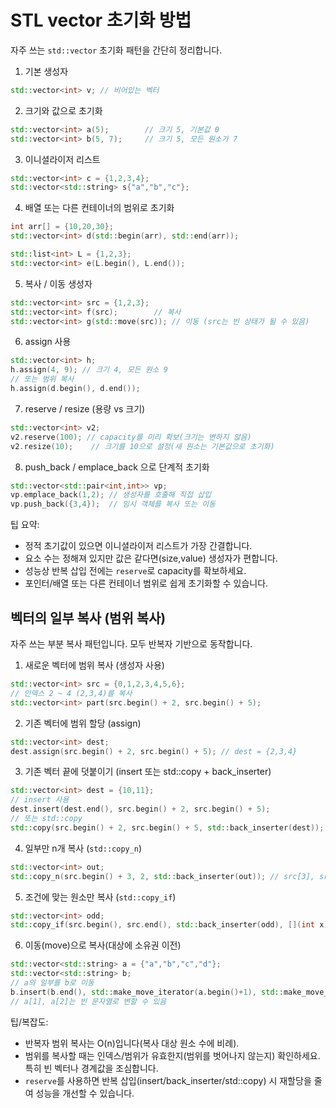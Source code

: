 
# STL vector 초기화 방법

자주 쓰는 `std::vector` 초기화 패턴을 간단히 정리합니다.

1) 기본 생성자

```cpp
std::vector<int> v; // 비어있는 벡터
```

2) 크기와 값으로 초기화

```cpp
std::vector<int> a(5);        // 크기 5, 기본값 0
std::vector<int> b(5, 7);     // 크기 5, 모든 원소가 7
```

3) 이니셜라이저 리스트

```cpp
std::vector<int> c = {1,2,3,4};
std::vector<std::string> s{"a","b","c"};
```

4) 배열 또는 다른 컨테이너의 범위로 초기화

```cpp
int arr[] = {10,20,30};
std::vector<int> d(std::begin(arr), std::end(arr));

std::list<int> L = {1,2,3};
std::vector<int> e(L.begin(), L.end());
```

5) 복사 / 이동 생성자

```cpp
std::vector<int> src = {1,2,3};
std::vector<int> f(src);        // 복사
std::vector<int> g(std::move(src)); // 이동 (src는 빈 상태가 될 수 있음)
```

6) assign 사용

```cpp
std::vector<int> h;
h.assign(4, 9); // 크기 4, 모든 원소 9
// 또는 범위 복사
h.assign(d.begin(), d.end());
```

7) reserve / resize (용량 vs 크기)

```cpp
std::vector<int> v2;
v2.reserve(100); // capacity를 미리 확보(크기는 변하지 않음)
v2.resize(10);    // 크기를 10으로 설정(새 원소는 기본값으로 초기화)
```

8) push_back / emplace_back 으로 단계적 초기화

```cpp
std::vector<std::pair<int,int>> vp;
vp.emplace_back(1,2); // 생성자를 호출해 직접 삽입
vp.push_back({3,4});  // 임시 객체를 복사 또는 이동
```

팁 요약:
- 정적 초기값이 있으면 이니셜라이저 리스트가 가장 간결합니다.
- 요소 수는 정해져 있지만 값은 같다면(size,value) 생성자가 편합니다.
- 성능상 반복 삽입 전에는 `reserve`로 capacity를 확보하세요.
- 포인터/배열 또는 다른 컨테이너 범위로 쉽게 초기화할 수 있습니다.

## 벡터의 일부 복사 (범위 복사)

자주 쓰는 부분 복사 패턴입니다. 모두 반복자 기반으로 동작합니다.

1) 새로운 벡터에 범위 복사 (생성자 사용)

```cpp
std::vector<int> src = {0,1,2,3,4,5,6};
// 인덱스 2 ~ 4 (2,3,4)를 복사
std::vector<int> part(src.begin() + 2, src.begin() + 5);
```

2) 기존 벡터에 범위 할당 (assign)

```cpp
std::vector<int> dest;
dest.assign(src.begin() + 2, src.begin() + 5); // dest = {2,3,4}
```

3) 기존 벡터 끝에 덧붙이기 (insert 또는 std::copy + back_inserter)

```cpp
std::vector<int> dest = {10,11};
// insert 사용
dest.insert(dest.end(), src.begin() + 2, src.begin() + 5);
// 또는 std::copy
std::copy(src.begin() + 2, src.begin() + 5, std::back_inserter(dest));
```

4) 일부만 n개 복사 (`std::copy_n`)

```cpp
std::vector<int> out;
std::copy_n(src.begin() + 3, 2, std::back_inserter(out)); // src[3], src[4]
```

5) 조건에 맞는 원소만 복사 (`std::copy_if`)

```cpp
std::vector<int> odd;
std::copy_if(src.begin(), src.end(), std::back_inserter(odd), [](int x){ return x % 2 == 1; });
```

6) 이동(move)으로 복사(대상에 소유권 이전)

```cpp
std::vector<std::string> a = {"a","b","c","d"};
std::vector<std::string> b;
// a의 일부를 b로 이동
b.insert(b.end(), std::make_move_iterator(a.begin()+1), std::make_move_iterator(a.begin()+3));
// a[1], a[2]는 빈 문자열로 변할 수 있음
```

팁/복잡도:
- 반복자 범위 복사는 O(n)입니다(복사 대상 원소 수에 비례).
- 범위를 복사할 때는 인덱스/범위가 유효한지(범위를 벗어나지 않는지) 확인하세요. 특히 빈 벡터나 경계값을 조심합니다.
- `reserve`를 사용하면 반복 삽입(insert/back_inserter/std::copy) 시 재할당을 줄여 성능을 개선할 수 있습니다.

